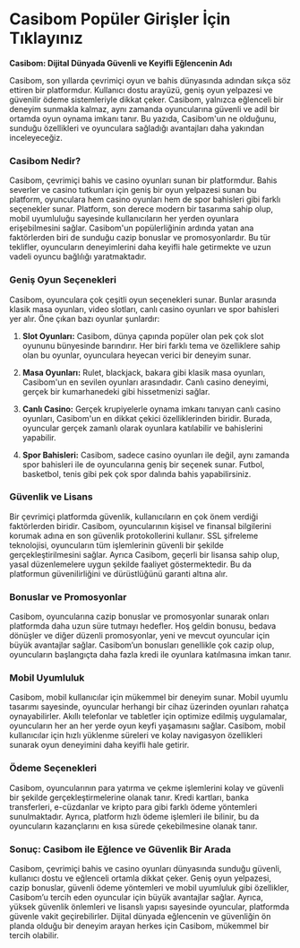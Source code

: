 # Casibom Popüler Girişler İçin Tıklayınız
**Casibom: Dijital Dünyada Güvenli ve Keyifli Eğlencenin Adı**

Casibom, son yıllarda çevrimiçi oyun ve bahis dünyasında adından sıkça söz ettiren bir platformdur. Kullanıcı dostu arayüzü, geniş oyun yelpazesi ve güvenilir ödeme sistemleriyle dikkat çeker. Casibom, yalnızca eğlenceli bir deneyim sunmakla kalmaz, aynı zamanda oyuncularına güvenli ve adil bir ortamda oyun oynama imkanı tanır. Bu yazıda, Casibom'un ne olduğunu, sunduğu özellikleri ve oyunculara sağladığı avantajları daha yakından inceleyeceğiz.

### Casibom Nedir?

Casibom, çevrimiçi bahis ve casino oyunları sunan bir platformdur. Bahis severler ve casino tutkunları için geniş bir oyun yelpazesi sunan bu platform, oyunculara hem casino oyunları hem de spor bahisleri gibi farklı seçenekler sunar. Platform, son derece modern bir tasarıma sahip olup, mobil uyumluluğu sayesinde kullanıcıların her yerden oyunlara erişebilmesini sağlar. Casibom'un popülerliğinin ardında yatan ana faktörlerden biri de sunduğu cazip bonuslar ve promosyonlardır. Bu tür teklifler, oyuncuların deneyimlerini daha keyifli hale getirmekte ve uzun vadeli oyuncu bağlılığı yaratmaktadır.

### Geniş Oyun Seçenekleri

Casibom, oyunculara çok çeşitli oyun seçenekleri sunar. Bunlar arasında klasik masa oyunları, video slotları, canlı casino oyunları ve spor bahisleri yer alır. Öne çıkan bazı oyunlar şunlardır:

1. **Slot Oyunları:** Casibom, dünya çapında popüler olan pek çok slot oyununu bünyesinde barındırır. Her biri farklı tema ve özelliklere sahip olan bu oyunlar, oyunculara heyecan verici bir deneyim sunar.
   
2. **Masa Oyunları:** Rulet, blackjack, bakara gibi klasik masa oyunları, Casibom'un en sevilen oyunları arasındadır. Canlı casino deneyimi, gerçek bir kumarhanedeki gibi hissetmenizi sağlar.

3. **Canlı Casino:** Gerçek krupiyelerle oynama imkanı tanıyan canlı casino oyunları, Casibom'un en dikkat çekici özelliklerinden biridir. Burada, oyuncular gerçek zamanlı olarak oyunlara katılabilir ve bahislerini yapabilir.

4. **Spor Bahisleri:** Casibom, sadece casino oyunları ile değil, aynı zamanda spor bahisleri ile de oyuncularına geniş bir seçenek sunar. Futbol, basketbol, tenis gibi pek çok spor dalında bahis yapabilirsiniz.

### Güvenlik ve Lisans

Bir çevrimiçi platformda güvenlik, kullanıcıların en çok önem verdiği faktörlerden biridir. Casibom, oyuncularının kişisel ve finansal bilgilerini korumak adına en son güvenlik protokollerini kullanır. SSL şifreleme teknolojisi, oyuncuların tüm işlemlerinin güvenli bir şekilde gerçekleştirilmesini sağlar. Ayrıca Casibom, geçerli bir lisansa sahip olup, yasal düzenlemelere uygun şekilde faaliyet göstermektedir. Bu da platformun güvenilirliğini ve dürüstlüğünü garanti altına alır.

### Bonuslar ve Promosyonlar

Casibom, oyuncularına cazip bonuslar ve promosyonlar sunarak onları platformda daha uzun süre tutmayı hedefler. Hoş geldin bonusu, bedava dönüşler ve diğer düzenli promosyonlar, yeni ve mevcut oyuncular için büyük avantajlar sağlar. Casibom’un bonusları genellikle çok cazip olup, oyuncuların başlangıçta daha fazla kredi ile oyunlara katılmasına imkan tanır.

### Mobil Uyumluluk

Casibom, mobil kullanıcılar için mükemmel bir deneyim sunar. Mobil uyumlu tasarımı sayesinde, oyuncular herhangi bir cihaz üzerinden oyunları rahatça oynayabilirler. Akıllı telefonlar ve tabletler için optimize edilmiş uygulamalar, oyuncuların her an her yerde oyun keyfi yaşamasını sağlar. Casibom, mobil kullanıcılar için hızlı yüklenme süreleri ve kolay navigasyon özellikleri sunarak oyun deneyimini daha keyifli hale getirir.

### Ödeme Seçenekleri

Casibom, oyuncularının para yatırma ve çekme işlemlerini kolay ve güvenli bir şekilde gerçekleştirmelerine olanak tanır. Kredi kartları, banka transferleri, e-cüzdanlar ve kripto para gibi farklı ödeme yöntemleri sunulmaktadır. Ayrıca, platform hızlı ödeme işlemleri ile bilinir, bu da oyuncuların kazançlarını en kısa sürede çekebilmesine olanak tanır.

### Sonuç: Casibom ile Eğlence ve Güvenlik Bir Arada

Casibom, çevrimiçi bahis ve casino oyunları dünyasında sunduğu güvenli, kullanıcı dostu ve eğlenceli ortamla dikkat çeker. Geniş oyun yelpazesi, cazip bonuslar, güvenli ödeme yöntemleri ve mobil uyumluluk gibi özellikler, Casibom’u tercih eden oyuncular için büyük avantajlar sağlar. Ayrıca, yüksek güvenlik önlemleri ve lisanslı yapısı sayesinde oyuncular, platformda güvenle vakit geçirebilirler. Dijital dünyada eğlencenin ve güvenliğin ön planda olduğu bir deneyim arayan herkes için Casibom, mükemmel bir tercih olabilir.
